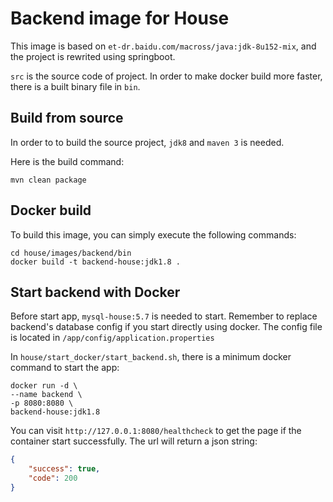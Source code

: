 # Backend image for House

This image is based on `et-dr.baidu.com/macross/java:jdk-8u152-mix`, and the project is rewrited using springboot.

`src` is the source code of project. In order to make docker build more faster, there is a built binary file in `bin`.

## Build from source

In order to to build the source project, `jdk8` and `maven 3` is needed.

Here is the build command:

```shell
mvn clean package
```

## Docker build

To build this image, you can simply execute the following commands:

```shell
cd house/images/backend/bin
docker build -t backend-house:jdk1.8 .
```

## Start backend with Docker

Before start app, `mysql-house:5.7` is needed to start. Remember to replace backend's database config if you start directly using docker. The config file is located in `/app/config/application.properties`

In `house/start_docker/start_backend.sh`, there is a minimum docker command to start the app:

```shell
docker run -d \
--name backend \
-p 8080:8080 \
backend-house:jdk1.8
```

You can visit `http://127.0.0.1:8080/healthcheck` to get the page if the container start successfully. The url will return a json string:

```json
{
    "success": true,
    "code": 200
}
```


